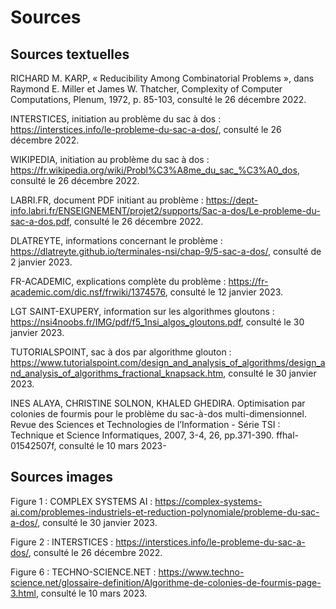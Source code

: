 # Sources
## Sources textuelles
RICHARD M. KARP, « Reducibility Among Combinatorial Problems », dans Raymond E. Miller et James W. Thatcher, Complexity of Computer Computations, Plenum, 1972, p. 85-103, consulté le 26 décembre 2022.

INTERSTICES, initiation au problème du sac à dos : <https://interstices.info/le-probleme-du-sac-a-dos/>, consulté le 26 décembre 2022. 

WIKIPEDIA, initiation au problème du sac à dos : <https://fr.wikipedia.org/wiki/Probl%C3%A8me_du_sac_%C3%A0_dos>, consulté le 26 décembre 2022. 

LABRI.FR, document PDF initiant au problème :  <https://dept-info.labri.fr/ENSEIGNEMENT/projet2/supports/Sac-a-dos/Le-probleme-du-sac-a-dos.pdf>, consulté le 26 décembre 2022. 

DLATREYTE, informations concernant le problème : <https://dlatreyte.github.io/terminales-nsi/chap-9/5-sac-a-dos/>, consulté de 2 janvier 2023. 

FR-ACADEMIC, explications complète du problème :  <https://fr-academic.com/dic.nsf/frwiki/1374576>, consulté le 12 janvier 2023. 

LGT SAINT-EXUPERY, information sur les algorithmes gloutons : <https://nsi4noobs.fr/IMG/pdf/f5_1nsi_algos_gloutons.pdf>, consulté le 30 janvier 2023. 

TUTORIALSPOINT, sac à dos par algorithme glouton : <https://www.tutorialspoint.com/design_and_analysis_of_algorithms/design_and_analysis_of_algorithms_fractional_knapsack.htm>, consulté le 30 janvier 2023. 

INES ALAYA, CHRISTINE SOLNON, KHALED GHEDIRA. Optimisation par colonies de fourmis pour le problème
du sac-à-dos multi-dimensionnel. Revue des Sciences et Technologies de l’Information - Série TSI :
Technique et Science Informatiques, 2007, 3-4, 26, pp.371-390. ffhal-01542507f, consulté le 10 mars 2023-

## Sources images
Figure 1 : COMPLEX SYSTEMS AI : <https://complex-systems-ai.com/problemes-industriels-et-reduction-polynomiale/probleme-du-sac-a-dos/>, consulté le 30 janvier 2023. 

Figure 2 : INTERSTICES : <https://interstices.info/le-probleme-du-sac-a-dos/>, consulté le 26 décembre 2022.  

Figure 6 : TECHNO-SCIENCE.NET : <https://www.techno-science.net/glossaire-definition/Algorithme-de-colonies-de-fourmis-page-3.html>, consulté le 10 mars 2023.